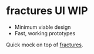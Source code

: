 # fractures UI WIP

* Minimum viable design
* Fast, working prototypes

Quick mock on top of [fractures](https://github.com/fractures/fractures).
